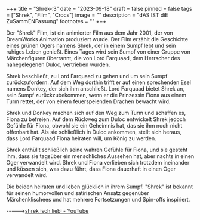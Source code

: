 +++
title = "Shrek<3"
date = "2023-09-18"
draft = false
pinned = false
tags = ["Shrek", "Film", "Crocs"]
image = ""
description = "dAS IST diE ZuSammENFassung"
footnotes = ""
+++


Der "Shrek" Film, ist ein animierter Film aus dem Jahr 2001, der von DreamWorks Animation produziert wurde. Der Film erzählt die Geschichte eines grünen Ogers namens Shrek, der in einem Sumpf lebt und sein ruhiges Leben genießt. Eines Tages wird sein Sumpf von einer Gruppe von Märchenfiguren überrannt, die von Lord Farquaad, dem Herrscher des nahegelegenen Duloc, vertrieben wurden.

Shrek beschließt, zu Lord Farquaad zu gehen und um sein Sumpf zurückzufordern. Auf dem Weg dorthin trifft er auf einen sprechenden Esel namens Donkey, der sich ihm anschließt. Lord Farquaad bietet Shrek an, sein Sumpf zurückzubekommen, wenn er die Prinzessin Fiona aus einem Turm rettet, der von einem feuerspeienden Drachen bewacht wird.

Shrek und Donkey machen sich auf den Weg zum Turm und schaffen es, Fiona zu befreien. Auf dem Rückweg zum Duloc entwickelt Shrek jedoch Gefühle für Fiona, obwohl sie ein Geheimnis hat, das sie ihm noch nicht offenbart hat. Als sie schließlich in Duloc ankommen, stellt sich heraus, dass Lord Farquaad Fiona heiraten will, um König zu werden.

Shrek enthüllt schließlich seine wahren Gefühle für Fiona, und sie gesteht ihm, dass sie tagsüber ein menschliches Aussehen hat, aber nachts in einen Oger verwandelt wird. Shrek und Fiona verlieben sich trotzdem ineinander und küssen sich, was dazu führt, dass Fiona dauerhaft in einen Oger verwandelt wird.

Die beiden heiraten und leben glücklich in ihrem Sumpf. "Shrek" ist bekannt für seinen humorvollen und satirischen Ansatz gegenüber Märchenklischees und hat mehrere Fortsetzungen und Spin-offs inspiriert.



\----->[shrek isch liebi - YouTube ](https://www.youtube.com/results?search_query=shrek+isch+liebi)